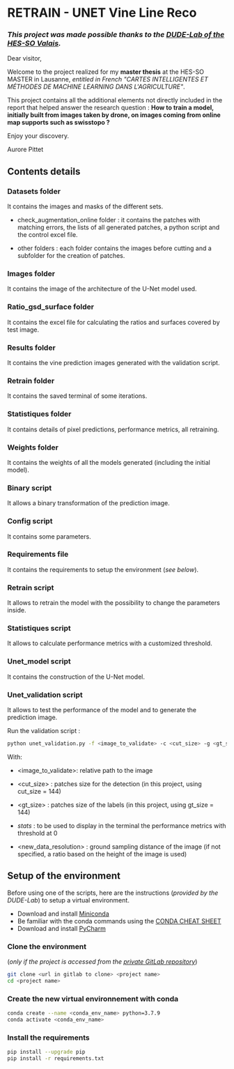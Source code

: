 # RETRAIN - UNET Vine Line Reco

### _This project was made possible thanks to the [DUDE-Lab of the HES-SO Valais](https://www.hevs.ch/fr/mini-sites/projets-produits/dude-lab/)._

Dear visitor,

Welcome to the project realized for my **master thesis** at the HES-SO MASTER in Lausanne, 
_entitled in French "CARTES INTELLIGENTES ET MÉTHODES DE MACHINE LEARNING DANS L'AGRICULTURE"_.

This project contains all the additional elements not directly included in the report that helped answer the research question :  **How to train a model, initially built from images taken by drone, on images coming from online map supports such as swisstopo ?**

Enjoy your discovery.

Aurore Pittet

## Contents details

### Datasets folder

It contains the images and masks of the different sets.

- check_augmentation_online folder : it contains the patches with matching errors, the lists of all generated patches, a python script and the control excel file.
  

- other folders : each folder contains the images before cutting and a subfolder for the creation of patches.

### Images folder

It contains the image of the architecture of the U-Net model used.

### Ratio_gsd_surface folder

It contains the excel file for calculating the ratios and surfaces covered by test image.

### Results folder

It contains the vine prediction images generated with the validation script.

### Retrain folder

It contains the saved terminal of some iterations.

### Statistiques folder

It contains details of pixel predictions, performance metrics, all retraining.

### Weights folder

It contains the weights of all the models generated (including the initial model).

### Binary script

It allows a binary transformation of the prediction image.

### Config script

It contains some parameters.

### Requirements file

It contains the requirements to setup the environment (_see below_).

### Retrain script

It allows to retrain the model with the possibility to change the parameters inside.

### Statistiques script

It allows to calculate performance metrics with a customized threshold.

### Unet_model script

It contains the construction of the U-Net model.

### Unet_validation script

It allows to test the performance of the model and to generate the prediction image.

Run the validation script :

```bash
python unet_validation.py -f <image_to_validate> -c <cut_size> -g <gt_size> --stats --cmpx <new_data_resolution>
```

With:

- <image_to_validate>: relative path to the image
  

- <cut_size> : patches size for the detection (in this project, using cut_size = 144)
  

- <gt_size> : patches size of the labels (in this project, using gt_size = 144)
  

- _stats_ : to be used to display in the terminal the performance metrics with threshold at 0
  

- <new_data_resolution> : ground sampling distance of the image (if not specified, a ratio based on the height of the image is used)

## Setup of the environment
Before using one of the scripts, here are the instructions (_provided by the DUDE-Lab_) to setup  a virtual environment.

- Download and install [Miniconda](https://docs.conda.io/en/latest/miniconda.html)
- Be familiar with the conda commands using the [CONDA CHEAT SHEET](https://docs.conda.io/projects/conda/en/4.6.0/_downloads/52a95608c49671267e40c689e0bc00ca/conda-cheatsheet.pdf)
- Download and install [PyCharm](https://www.jetbrains.com/pycharm/)

### Clone the environment 
(_only if the project is accessed from the [private GitLab repository](http://lxhdude.hevs.ch/gitlab/dude-lab/projects/students/aurore-pittet/retrain-unet-vine-lines-reco)_)

```bash
git clone <url in gitlab to clone> <project name>
cd <project name>
```

### Create the new virtual environnement with conda

```bash
conda create --name <conda_env_name> python=3.7.9
conda activate <conda_env_name>
```

### Install the requirements

```bash
pip install --upgrade pip
pip install -r requirements.txt
```





